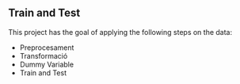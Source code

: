 ## Train and Test

This project has the goal of applying the following steps on the data:

* Preprocesament
* Transformació
* Dummy Variable
* Train and Test
